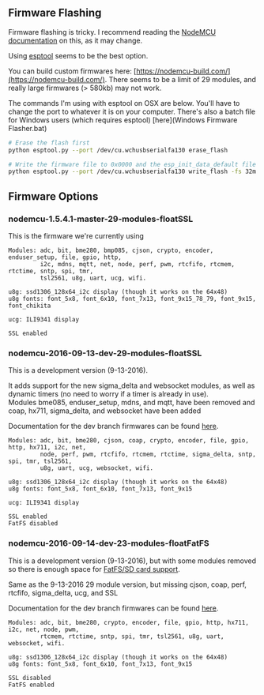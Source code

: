 ## Firmware Flashing

Firmware flashing is tricky.  I recommend reading the [NodeMCU documentation](https://nodemcu.readthedocs.io/en/master/en/flash/) on this, as it may change.  

Using [esptool](https://github.com/themadinventor/esptool) seems to be the best option.  

You can build custom firmwares here: [https://nodemcu-build.com/](https://nodemcu-build.com/).  There seems to be a limit of 29 modules, and really large firmwares (> 580kb) may not work.

The commands I'm using with esptool on OSX are below.  You'll have to change the port to whatever it is on your computer.  There's also a batch file for Windows users (which requires esptool) [here](Windows Firmware Flasher.bat)

```bash
# Erase the flash first
python esptool.py --port /dev/cu.wchusbserialfa130 erase_flash 

# Write the firmware file to 0x0000 and the esp_init_data_default file to 0x3fc000
python esptool.py --port /dev/cu.wchusbserialfa130 write_flash -fs 32m -fm dio 0x0000 Firmware/nodemcu-1.5.4.1-master-29-modules-floatSSL.bin 0x3fc000 Firmware/esp_init_data_default-1.5.4.1.bin 

```

## Firmware Options

### nodemcu-1.5.4.1-master-29-modules-floatSSL
This is the firmware we're currently using
```
Modules: adc, bit, bme280, bmp085, cjson, crypto, encoder, enduser_setup, file, gpio, http, 
         i2c, mdns, mqtt, net, node, perf, pwm, rtcfifo, rtcmem, rtctime, sntp, spi, tmr, 
         tsl2561, u8g, uart, ucg, wifi.

u8g: ssd1306_128x64_i2c display (though it works on the 64x48)
u8g fonts: font_5x8, font_6x10, font_7x13, font_9x15_78_79, font_9x15, font_chikita

ucg: ILI9341 display

SSL enabled
```

### nodemcu-2016-09-13-dev-29-modules-floatSSL
This is a development version (9-13-2016).

It adds support for the new sigma_delta and websocket modules, as well as dynamic timers (no need to worry if a timer is already in use).  
Modules bme085, enduser_setup, mdns, and mqtt, have been removed and coap, hx711, sigma_delta, and websocket have been added

Documentation for the dev branch firmwares can be found [here](http://nodemcu.readthedocs.io/en/dev/).

```
Modules: adc, bit, bme280, cjson, coap, crypto, encoder, file, gpio, http, hx711, i2c, net, 
         node, perf, pwm, rtcfifo, rtcmem, rtctime, sigma_delta, sntp, spi, tmr, tsl2561, 
         u8g, uart, ucg, websocket, wifi.

u8g: ssd1306_128x64_i2c display (though it works on the 64x48)
u8g fonts: font_5x8, font_6x10, font_7x13, font_9x15

ucg: ILI9341 display

SSL enabled
FatFS disabled
```

### nodemcu-2016-09-14-dev-23-modules-floatFatFS
This is a development version (9-13-2016), but with some modules removed so there is enough space for [FatFS/SD card support](http://nodemcu.readthedocs.io/en/dev/en/sdcard/).  

Same as the 9-13-2016 29 module version, but missing cjson, coap, perf, rtcfifo, sigma_delta, ucg, and SSL

Documentation for the dev branch firmwares can be found [here](http://nodemcu.readthedocs.io/en/dev/).

```
Modules: adc, bit, bme280, crypto, encoder, file, gpio, http, hx711, i2c, net, node, pwm, 
         rtcmem, rtctime, sntp, spi, tmr, tsl2561, u8g, uart, websocket, wifi.

u8g: ssd1306_128x64_i2c display (though it works on the 64x48)
u8g fonts: font_5x8, font_6x10, font_7x13, font_9x15

SSL disabled
FatFS enabled
```


